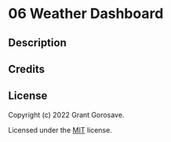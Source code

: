 # 06 Weather Dashboard

## Description



## Credits


## License
Copyright (c) 2022 Grant Gorosave.

Licensed under the [MIT](https://github.com/ggorosave/Weather_Dash/blob/main/LICENSE) license.